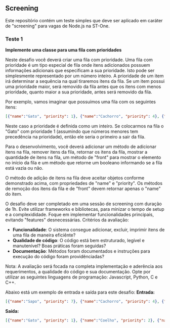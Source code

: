 ## Screening
Este repositório contém um teste simples que deve ser aplicado em caráter de "screening" para vagas de Node.js na ST-One.

### Teste 1

**Implemente uma classe para uma fila com prioridades**

Neste desafio você deverá criar uma fila com prioridade. Uma fila com prioridade é um tipo especial de fila onde itens adicionados possuem informações adicionais que especificam a sua prioridade. Isto pode ser simplesmente representado por um número inteiro. A prioridade de um item irá determinar a sequência na qual tiraremos itens da fila. Se um item possui uma prioridade maior, será removido da fila antes que os itens com menos prioridade, quanto maior a sua prioridade, antes será removido da fila.

Por exemplo, vamos imaginar que possuímos uma fila com os seguintes itens:

```json
[{"name":"Gato", "priority": 1}, {"name":"Cachorro", "priority": 4}, {"name":"Coelho", "priority": 2}, {"name":"Vaca", "priority": 3}]
```

Neste caso a prioridade é definida como um inteiro. Se colocarmos na fila o "Gato" com prioridade 1 (assumindo que números menores tem precedência na prioridade), então ele seria o primeiro a sair da fila.

Para o desenvolvimento, você deverá adicionar um método de adicionar itens na fila, remover itens da fila, retornar os itens da fila, mostrar a quantidade de itens na fila, um método de "front" para mostrar o elemento no início da fila e um método que retorne um booleano informando se a fila está vazia ou não.

O método de adição de itens na fila deve aceitar objetos conforme demonstrado acima, com propriedades de "name" e "priority".
Os métodos de remoção dos itens da fila e de "front" devem retornar apenas o "name" do item.

O desafio deve ser completado em uma sessão de screening com duração de 1h. Evite utilizar frameworks e bibliotecas, para minizar o tempo de setup e a complexididade.
Foque em implementar funcionalidades principais, evitando "features" desnecessárias.
Critérios da avaliação:

- **Funcionalidade**: O sistema consegue adicionar, excluir, imprimir itens de uma fila de maneira eficiênte?
- **Qualidade de código**: O código está bem estruturado, legível e manutenível? Boas práticas foram seguidas?
- **Documentação**: Métodos foram documentados e instruções para execução do código foram providênciadas?

Nota: A avaliação será focada na completa implementação e aderência aos requerimentos, a qualidade do código e sua documentação.
Opte por utilizar as seguintes linguagens de programação: Javascript, Python, C e C++.

Abaixo está um exemplo de entrada e saída para este desafio:
**Entrada:**

```json
[{"name":"Sapo", "priority": 7}, {"name":"Cachorro", "priority": 4}, {"name":"Coelho", "priority": 2}, {"name":"Vaca", "priority": 3},{"name":"Papagaio", "priority": 6},{"name":"Galinha", "priority": 5},{"name":"Gato", "priority": 1}]
```

**Saída:**

```json
[{"name":"Gato", "priority": 1}, {"name":"Coelho", "priority": 2}, {"name":"Vaca", "priority": 3}, {"name":"Cachorro", "priority": 4}, {"name":"Galinha", "priority": 5}, {"name":"Papagaio", "priority": 6}, {"name":"Sapo", "priority": 7}]
```